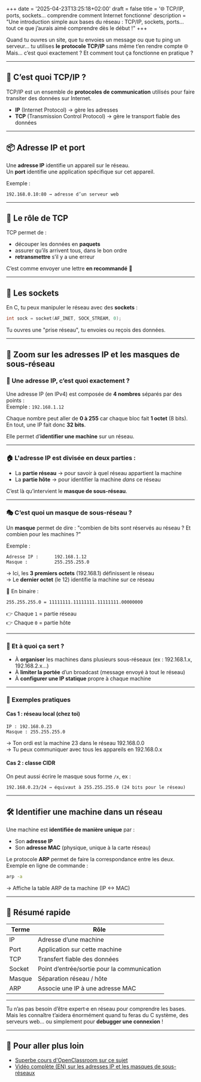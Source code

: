 +++
date = '2025-04-23T13:25:18+02:00'
draft = false
title = '🌐 TCP/IP, ports, sockets... comprendre comment Internet fonctionne'
description = "Une introduction simple aux bases du réseau : TCP/IP, sockets, ports… tout ce que j’aurais aimé comprendre dès le début !"
+++

Quand tu ouvres un site, que tu envoies un message ou que tu ping un serveur… tu utilises **le protocole TCP/IP** sans même t’en rendre compte 🌐  
Mais... c’est quoi exactement ? Et comment tout ça fonctionne en pratique ?

---

## 🧠 C’est quoi TCP/IP ?

TCP/IP est un ensemble de **protocoles de communication** utilisés pour faire transiter des données sur Internet.

- **IP** (Internet Protocol) → gère les adresses
- **TCP** (Transmission Control Protocol) → gère le transport fiable des données

---

## 📦 Adresse IP et port

Une **adresse IP** identifie un appareil sur le réseau.  
Un **port** identifie une application spécifique sur cet appareil.

Exemple :
```
192.168.0.10:80 → adresse d’un serveur web
```

---

## 📡 Le rôle de TCP

TCP permet de :
- découper les données en **paquets**
- assurer qu’ils arrivent tous, dans le bon ordre
- **retransmettre** s’il y a une erreur

C’est comme envoyer une lettre **en recommandé** 📮

---

## 🔌 Les sockets

En C, tu peux manipuler le réseau avec des **sockets** :

```c
int sock = socket(AF_INET, SOCK_STREAM, 0);
```

Tu ouvres une "prise réseau", tu envoies ou reçois des données.

---

## 📍 Zoom sur les adresses IP et les masques de sous-réseau

### 🧠 Une adresse IP, c’est quoi exactement ?

Une adresse IP (en IPv4) est composée de **4 nombres** séparés par des points :  
Exemple : `192.168.1.12`

Chaque nombre peut aller de **0 à 255** car chaque bloc fait **1 octet** (8 bits).  
En tout, une IP fait donc **32 bits**.

Elle permet d’**identifier une machine** sur un réseau.

---

### 🏠 L'adresse IP est divisée en deux parties :

- La **partie réseau** → pour savoir à quel réseau appartient la machine
- La **partie hôte** → pour identifier la machine *dans* ce réseau

C’est là qu’intervient le **masque de sous-réseau**.

---

### 🎭 C’est quoi un masque de sous-réseau ?

Un **masque** permet de dire : "combien de bits sont réservés au réseau ? Et combien pour les machines ?"

Exemple :
```
Adresse IP :      192.168.1.12
Masque :          255.255.255.0
```

→ Ici, les **3 premiers octets** (192.168.1) définissent le réseau  
→ Le **dernier octet** (le 12) identifie la machine sur ce réseau

📌 En binaire :
```
255.255.255.0 = 11111111.11111111.11111111.00000000
```

👉 Chaque `1` = partie réseau  
👉 Chaque `0` = partie hôte

---

### 👀 Et à quoi ça sert ?

- À **organiser** les machines dans plusieurs sous-réseaux (ex : 192.168.1.x, 192.168.2.x…)
- À **limiter la portée** d’un broadcast (message envoyé à tout le réseau)
- À **configurer une IP statique** propre à chaque machine

---

### 🧪 Exemples pratiques

#### Cas 1 : réseau local (chez toi)
```
IP : 192.168.0.23
Masque : 255.255.255.0
```
→ Ton ordi est la machine 23 dans le réseau 192.168.0.0  
→ Tu peux communiquer avec tous les appareils en 192.168.0.x

#### Cas 2 : classe CIDR
On peut aussi écrire le masque sous forme `/x`, ex :
```
192.168.0.23/24 → équivaut à 255.255.255.0 (24 bits pour le réseau)
```

---

## 🛠 Identifier une machine dans un réseau

Une machine est **identifiée de manière unique** par :
- Son **adresse IP**
- Son **adresse MAC** (physique, unique à la carte réseau)

Le protocole **ARP** permet de faire la correspondance entre les deux.  
Exemple en ligne de commande :
```bash
arp -a
```
→ Affiche la table ARP de ta machine (IP <-> MAC)

---

## 🧠 Résumé rapide

| Terme | Rôle |
|-------|------|
| IP    | Adresse d’une machine |
| Port  | Application sur cette machine |
| TCP   | Transfert fiable des données |
| Socket | Point d’entrée/sortie pour la communication |
| Masque | Séparation réseau / hôte |
| ARP | Associe une IP à une adresse MAC |

---

Tu n’as pas besoin d’être expert·e en réseau pour comprendre les bases.  
Mais les connaître t’aidera énormément quand tu feras du C système, des serveurs web… ou simplement pour **debugger une connexion** !  

---

## 🔗 Pour aller plus loin

- [Superbe cours d'OpenClassroom sur ce sujet](https://openclassrooms.com/fr/courses/6944606-concevez-votre-reseau-tcp-ip)
- [Vidéo complète (EN) sur les adresses IP et les masques de sous-réseaux](https://www.youtube.com/watch?app=desktop&v=HQUw0CfQWAM&t=0s&ab_channel=Thuggonaut)
